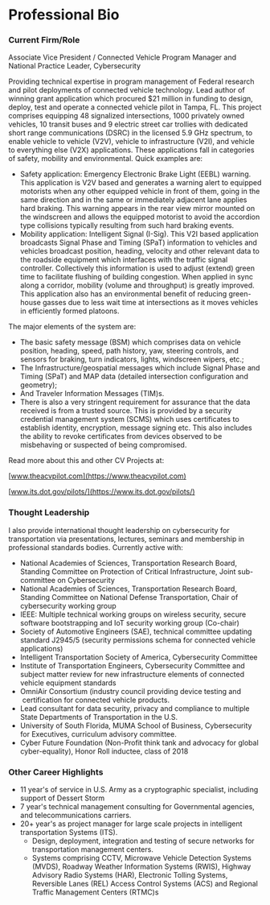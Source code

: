 # Professional Bio

### Current Firm/Role

Associate Vice President / Connected Vehicle Program Manager and National Practice Leader, Cybersecurity

Providing technical expertise in program management of Federal research and pilot deployments of connected vehicle technology. Lead author of winning grant application which procured $21 million in funding to design, deploy, test and operate a connected vehicle pilot in Tampa, FL. This project comprises equipping 48 signalized intersections, 1000 privately owned vehicles, 10 transit buses and 9 electric street car trollies with dedicated short range communications (DSRC) in the licensed 5.9 GHz spectrum, to enable vehicle to vehicle (V2V), vehicle to infrastructure (V2I), and vehicle to everything else (V2X) applications. These applications fall in categories of safety, mobility and environmental. Quick examples are:

*   Safety application: Emergency Electronic Brake Light (EEBL) warning. This application is V2V based and generates a warning alert to equipped motorists when any other equipped vehicle in front of them, going in the same direction and in the same or immediately adjacent lane applies hard braking. This warning appears in the rear view mirror mounted on the windscreen and allows the equipped motorist to avoid the accordion type collisions typically resulting from such hard braking events.
*   Mobility application: Intelligent Signal (I-Sig). This V2I based application broadcasts Signal Phase and Timing (SPaT) information to vehicles and vehicles broadcast position, heading, velocity and other relevant data to the roadside equipment which interfaces with the traffic signal controller. Collectively this information is used to adjust (extend) green time to facilitate flushing of building congestion. When applied in sync along a corridor, mobility (volume and throughput) is greatly improved. This application also has an environmental benefit of reducing green- house gasses due to less wait time at intersections as it moves vehicles in efficiently formed platoons.

The major elements of the system are:

*   The basic safety message (BSM) which comprises data on vehicle position, heading, speed, path history, yaw, steering controls, and sensors for braking, turn indicators, lights, windscreen wipers, etc.;
*   The Infrastructure/geospatial messages which include Signal Phase and Timing (SPaT) and MAP data (detailed intersection configuration and geometry);
*   And Traveler Information Messages (TIM)s.
*   There is also a very stringent requirement for assurance that the data received is from a trusted source. This is provided by a security credential management system (SCMS) which uses certificates to establish identity, encryption, message signing etc. This also includes the ability to revoke certificates from devices observed to be misbehaving or suspected of being compromised.

Read more about this and other CV Projects at:

[www.theacvpilot.com](https://www.theacvpilot.com)

[www.its.dot.gov/pilots/](https://www.its.dot.gov/pilots/)

### Thought Leadership

I also provide international thought leadership on cybersecurity for transportation via presentations, lectures, seminars and membership in professional standards bodies. Currently active with:

*   National Academies of Sciences, Transportation Research Board, Standing Committee on Protection of Critical Infrastructure, Joint sub-committee on Cybersecurity
*   National Academies of Sciences, Transportation Research Board, Standing Committee on National Defense Transportation, Chair of cybersecurity working group
*   IEEE: Multiple technical working groups on wireless security, secure software bootstrapping and IoT security working group (Co-chair)
*   Society of Automotive Engineers (SAE), technical committee updating standard J2945/5 (security permissions schema for connected vehicle applications)
*   Intelligent Transportation Society of America, Cybersecurity Committee
*   Institute of Transportation Engineers, Cybersecurity Committee and subject matter review for new infrastructure elements of connected vehicle equipment standards
*   OmniAir Consortium (industry council providing device testing and  certification for connected vehicle products.
*   Lead consultant for data security, privacy and compliance to multiple State Departments of Transportation in the U.S.
*   University of South Florida, MUMA School of Business, Cybersecurity for Executives, curriculum advisory committee.
*   Cyber Future Foundation (Non-Profit think tank and advocacy for global cyber-equality), Honor Roll inductee, class of 2018

### Other Career Highlights

*   11 year's of service in U.S. Army as a cryptographic specialist, including support of Dessert Storm
*   7 year's technical management consulting for Governmental agencies, and telecommunications carriers.
*   20+ year's as project manager for large scale projects in intelligent transportation Systems (ITS).
    *   Design, deployment, integration and testing of secure networks for transportation management centers.
    *   Systems comprising CCTV, Microwave Vehicle Detection Systems (MVDS), Roadway Weather Information Systems (RWIS), Highway Advisory Radio Systems (HAR), Electronic Tolling Systems, Reversible Lanes (REL) Access Control Systems (ACS) and Regional Traffic Management Centers (RTMC)s
